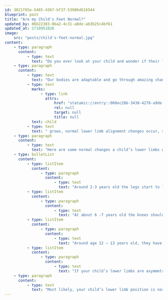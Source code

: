 ```yaml
---
id: 3021f65e-5465-43b7-bf37-53906d616544
blueprint: post
title: "Are my Child's Feet Normal?"
updated_by: 06b22383-0ba2-4c31-a8de-ab3b25c4bf61
updated_at: 1718951026
image:
    src: "posts/child's-feet-normal.jpg"
content:
    - type: paragraph
      content:
          - type: text
            text: "Do you ever look at your child and wonder if their feet are too flat? Why do they walk on their tippy toes? Why do they seem to point their toes outward when walking? Do you every wonder if that is normal? If you ever ask these questions – keep on reading!"
    - type: paragraph
      content:
          - type: text
            text: "Our bodies are adaptable and go through amazing changes as we grow and age. Our lower limbs, go through one of the most astonishing changes in a young child’s life. As a "
          - type: text
            marks:
                - type: link
                  attrs:
                      href: "statamic://entry::060ec28b-3438-4278-a9de-cca51b2a1c8a"
                      rel: null
                      target: null
                      title: null
            text: child
          - type: text
            text: " grows, normal lower limb alignment changes occur, so they may appear knock-kneed or bowlegged.\_"
    - type: paragraph
      content:
          - type: text
            text: "Here are some normal changes a child’s lower limbs will typically go through during development:"
    - type: bulletList
      content:
          - type: listItem
            content:
                - type: paragraph
                  content:
                      - type: text
                        text: "Around 2-3 years old the legs start to look more like knock knees, will have a wider stance and lower center of gravity.\_"
          - type: listItem
            content:
                - type: paragraph
                  content:
                      - type: text
                        text: "At about 6 -7 years old the knees should have a straighter alignment and be facing forward."
          - type: listItem
            content:
                - type: paragraph
                  content:
                      - type: text
                        text: "Around age 12 – 13 years old, they have grown into what will be their adult alignment.\_"
          - type: listItem
            content:
                - type: paragraph
                  content:
                      - type: text
                        text: "If your child’s lower limbs are asymmetrical – further evaluation may be required.\_"
    - type: paragraph
      content:
          - type: text
            text: "Most likely, your child’s lower limb position is normal! However, if you are still concerned or would like to discuss your child in particular, please come see me at {{ business:name }}."
---
```


